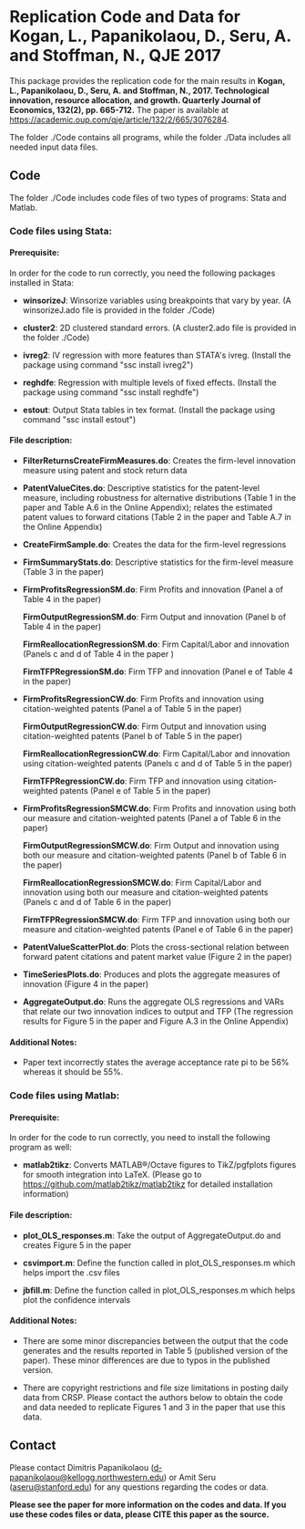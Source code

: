 # Replication Code and Data for Kogan, L., Papanikolaou, D., Seru, A. and Stoffman, N., QJE 2017 

This package provides the replication code for the main results in **Kogan, L., Papanikolaou, D., Seru, A. and Stoffman, N., 2017. Technological innovation, resource allocation, and growth. Quarterly Journal of Economics, 132(2), pp. 665-712.** The paper is available at https://academic.oup.com/qje/article/132/2/665/3076284.

The folder ./Code contains all programs, while the folder ./Data includes all needed input data files. 

## Code 

The folder ./Code includes code files of two types of programs: Stata and Matlab. 

### Code files using Stata:

#### Prerequisite:

In order for the code to run correctly, you need the following packages installed in Stata: 

- **winsorizeJ**: Winsorize variables using breakpoints that vary by year. (A winsorizeJ.ado file is provided in the folder ./Code)

- **cluster2**: 2D clustered standard errors. (A cluster2.ado file is provided in the folder ./Code)

- **ivreg2**: IV regression with more features than STATA's ivreg. (Install the package using command "ssc install ivreg2")

- **reghdfe**: Regression with multiple levels of fixed effects. (Install the package using command "ssc install reghdfe")

- **estout**: Output Stata tables in tex format.  (Install the package using command "ssc install estout")

#### File description:

- **FilterReturnsCreateFirmMeasures.do**: Creates the firm-level innovation measure using patent and stock return data

- **PatentValueCites.do**: Descriptive statistics for the patent-level measure, including robustness for alternative distributions (Table 1 in the paper and Table A.6 in the Online Appendix); relates the estimated patent values to forward citations (Table 2 in the paper and Table A.7 in the Online Appendix)

- **CreateFirmSample.do**: Creates the data for the firm-level regressions

- **FirmSummaryStats.do**: Descriptive statistics for the firm-level measure (Table 3 in the paper)
 
- **FirmProfitsRegressionSM.do**: Firm Profits and innovation (Panel a of Table 4 in the paper) 

  **FirmOutputRegressionSM.do**: Firm Output and innovation (Panel b of Table 4 in the paper) 
  
  **FirmReallocationRegressionSM.do**: Firm Capital/Labor and innovation (Panels c and d of Table 4 in the paper ) 
  
  **FirmTFPRegressionSM.do**: Firm TFP and innovation (Panel e of Table 4 in the paper) 	

- **FirmProfitsRegressionCW.do**: Firm Profits and innovation using citation-weighted patents (Panel a of Table 5 in the paper)

  **FirmOutputRegressionCW.do**: Firm Output and innovation using citation-weighted patents (Panel b of Table 5 in the paper)
  
  **FirmReallocationRegressionCW.do**: Firm Capital/Labor and innovation using citation-weighted patents (Panels c and d of Table 5 in the paper) 
  
  **FirmTFPRegressionCW.do**: Firm TFP and innovation using citation-weighted patents (Panel e of Table 5 in the paper) 

- **FirmProfitsRegressionSMCW.do**: Firm Profits and innovation using both our measure and citation-weighted patents (Panel a of Table 6 in the paper) 

  **FirmOutputRegressionSMCW.do**: Firm Output and innovation using both our measure and citation-weighted patents (Panel b of Table 6 in the paper)
  
  **FirmReallocationRegressionSMCW.do**: Firm Capital/Labor and innovation using both our measure and citation-weighted patents (Panels c and d of Table 6 in the paper)
  
  **FirmTFPRegressionSMCW.do**: Firm TFP and innovation using both our measure and citation-weighted patents (Panel e of Table 6 in the paper)

- **PatentValueScatterPlot.do**:  Plots the cross-sectional relation between forward patent citations and patent market value (Figure 2 in the paper)

- **TimeSeriesPlots.do**: Produces and plots the aggregate measures of innovation (Figure 4 in the paper) 
	
- **AggregateOutput.do**: Runs the aggregate OLS regressions and VARs that relate our two innovation indices to output and TFP (The regression results for Figure 5  in the paper and Figure A.3 in the Online Appendix)

#### Additional Notes:

- Paper text incorrectly states the average acceptance rate pi to be 56% whereas it should be 55%.


### Code files using Matlab:

#### Prerequisite:

In order for the code to run correctly, you need to install the following program as well: 

- **matlab2tikz**: Converts MATLAB®/Octave figures to TikZ/pgfplots figures for smooth integration into LaTeX. (Please go to https://github.com/matlab2tikz/matlab2tikz for detailed installation information)

#### File description:

- **plot_OLS_responses.m**: Take the output of AggregateOutput.do and creates Figure 5 in the paper

- **csvimport.m**: Define the function called in plot_OLS_responses.m which helps import the .csv files

- **jbfill.m**: Define the function called in plot_OLS_responses.m which helps plot the confidence intervals


#### Additional Notes:

- There are some minor discrepancies between the output that the code generates and the results reported in Table 5 (published version of the paper). These minor differences are due to typos in the published version.

- There are copyright restrictions and file size limitations in posting daily data from CRSP. Please contact the authors below to obtain the code and data needed to replicate Figures 1 and 3 in the paper that use this data.


## Contact

Please contact Dimitris Papanikolaou (d-papanikolaou@kellogg.northwestern.edu) or Amit Seru (aseru@stanford.edu) for any questions regarding the codes or data.

**Please see the paper for more information on the codes and data. If you use these codes files or data, please CITE this paper as the source.**


